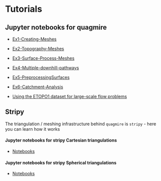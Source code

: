 # Tutorials

## Jupyter notebooks for quagmire

 * <a href="/notebooks/Notebooks/Quagmire/Tutorial/Ex1-Creating-Meshes.ipynb">          Ex1-Creating-Meshes </a>
 * <a href="/notebooks/Notebooks/Quagmire/Tutorial/Ex2-Topography-Meshes.ipynb">        Ex2-Topography-Meshes  </a>
 * <a href="/notebooks/Notebooks/Quagmire/Tutorial/Ex3-Surface-Process-Meshes.ipynb">   Ex3-Surface-Process-Meshes  </a>
 * <a href="/notebooks/Notebooks/Quagmire/Tutorial/Ex4-Multiple-downhill-pathways.ipynb"> Ex4-Multiple-downhill-pathways</a>
 * <a href="/notebooks/Notebooks/Quagmire/Tutorial/Ex5-PreprocessingSurfaces.ipynb">      Ex5-PreprocessingSurfaces</a>
 * <a href="/notebooks/Notebooks/Quagmire/Tutorial/Ex6-Catchment-Analysis.ipynb">         Ex6-Catchment-Analysis</a>

 * <a href="/notebooks/Notebooks/Quagmire/WorkedExamples/WEx1-ETOPO1-workflow.ipynb">    Using the ETOPO1 dataset for large-scale flow problems </a>

## Stripy

The triangulation / meshing infrastructure behind `quagmire` is `stripy` - here you can learn how it works

#### Jupyter notebooks for stripy Cartesian triangulations

 * <a href="/notebooks/Notebooks/Stripy/CartesianTriangulations/">  Notebooks   </a>


#### Jupyter notebooks for stripy Spherical triangulations

 * <a href="/notebooks/Notebooks/Stripy/SphericalTriangulations/">  Notebooks   </a>
